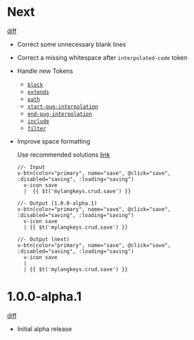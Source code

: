 # Next

[diff](https://github.com/Shinigami92/prettier-plugin-pug/compare/1.0.0-alpha.1...master)

-   Correct some unnecessary blank lines

-   Correct a missing whitespace after `interpolated-code` token

-   Handle new Tokens

    -   [`block`](https://pugjs.org/language/inheritance.html#block-append-prepend)
    -   [`extends`](https://pugjs.org/language/inheritance.html)
    -   [`path`](https://pugjs.org/language/inheritance.html)
    -   [`start-pug-interpolation`](https://pugjs.org/language/interpolation.html#tag-interpolation)
    -   [`end-pug-interpolation`](https://pugjs.org/language/interpolation.html#tag-interpolation)
    -   [`include`](https://pugjs.org/language/includes.html)
    -   [`filter`](https://pugjs.org/language/filters.html)

-   Improve space formatting

    Use recommended solutions [link](https://pugjs.org/language/plain-text.html#recommended-solutions)

    ```pug
    //- Input
    v-btn(color="primary", name="save", @click="save", :disabled="saving", :loading="saving")
      v-icon save
      |  {{ $t('mylangkeys.crud.save') }}

    //- Output (1.0.0-alpha.1)
    v-btn(color="primary", name="save", @click="save", :disabled="saving", :loading="saving")
      v-icon save
      | {{ $t('mylangkeys.crud.save') }}

    //- Output (next)
    v-btn(color="primary", name="save", @click="save", :disabled="saving", :loading="saving")
      v-icon save
      |
      | {{ $t('mylangkeys.crud.save') }}
    ```

# 1.0.0-alpha.1

[diff](https://github.com/Shinigami92/prettier-plugin-pug/compare/5fb671e3fbaa03be554c78f9be1ea53cfdadd78a...1.0.0-alpha.1)

-   Initial alpha release
